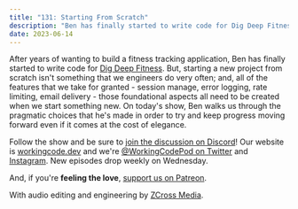 ```yaml
---
title: "131: Starting From Scratch"
description: "Ben has finally started to write code for Dig Deep Fitness. On today's show, Ben walks us through the pragmatic choices that he's made in order to try and keep progress moving forward even if it comes at the cost of elegance."
date: 2023-06-14
---
```


<script async defer onload="redcircleIframe();" src="https://api.podcache.net/embedded-player/sh/30227421-bc27-45c2-bfb4-861def7dd4cc/ep/d44d62ed-24c7-4baf-bc10-f4be79e5652d"></script><div class="redcirclePlayer-d44d62ed-24c7-4baf-bc10-f4be79e5652d"></div>

After years of wanting to build a fitness tracking application, Ben has finally started to write code for [Dig Deep Fitness][dig-deep-fitness]. But, starting a new project from scratch isn't something that we engineers do very often; and, all of the features that we take for granted - session manage, error logging, rate limiting, email delivery - those foundational aspects all need to be created when we start something new. On today's show, Ben walks us through the pragmatic choices that he's made in order to try and keep progress moving forward even if it comes at the cost of elegance.

Follow the show and be sure to [join the discussion on Discord][working-code-discord]! Our website is [workingcode.dev][working-code] and we're [@WorkingCodePod on Twitter][working-code-twitter] and [Instagram][working-code-instagram]. New episodes drop weekly on Wednesday.

And, if you're **feeling the love**, [support us on Patreon][working-code-patreon].

[dig-deep-fitness]: https://www.digdeepfitness.com/
[working-code]: https://workingcode.dev/
[working-code-discord]: https://workingcode.dev/discord/
[working-code-instagram]: https://www.instagram.com/workingcodepod/
[working-code-patreon]: https://www.patreon.com/workingcodepod
[working-code-twitter]: https://twitter.com/WorkingCodePod

With audio editing and engineering by [ZCross Media](https://www.zcross.media/).
